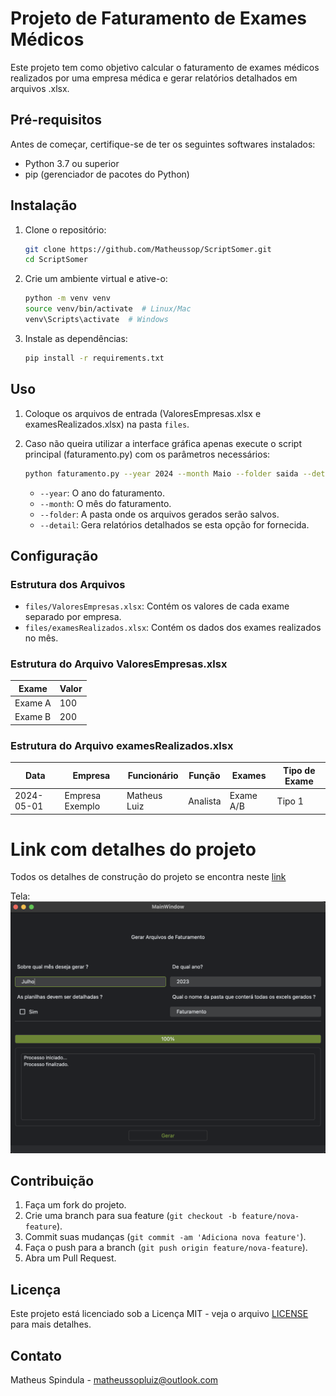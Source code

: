 # Projeto de Faturamento de Exames Médicos
Este projeto tem como objetivo calcular o faturamento de exames médicos realizados por uma empresa médica e gerar relatórios detalhados em arquivos .xlsx.

## Pré-requisitos

Antes de começar, certifique-se de ter os seguintes softwares instalados:

- Python 3.7 ou superior
- pip (gerenciador de pacotes do Python)

## Instalação

1. Clone o repositório:

    ```sh
    git clone https://github.com/Matheussop/ScriptSomer.git
    cd ScriptSomer
    ```

2. Crie um ambiente virtual e ative-o:

    ```sh
    python -m venv venv
    source venv/bin/activate  # Linux/Mac
    venv\Scripts\activate  # Windows
    ```

3. Instale as dependências:

    ```sh
    pip install -r requirements.txt
    ```

## Uso

1. Coloque os arquivos de entrada (ValoresEmpresas.xlsx e examesRealizados.xlsx) na pasta `files`.

2. Caso não queira utilizar a interface gráfica apenas execute o script principal (faturamento.py) com os parâmetros necessários:

    ```sh
    python faturamento.py --year 2024 --month Maio --folder saida --detail
    ```

    - `--year`: O ano do faturamento.
    - `--month`: O mês do faturamento.
    - `--folder`: A pasta onde os arquivos gerados serão salvos.
    - `--detail`: Gera relatórios detalhados se esta opção for fornecida.

## Configuração

### Estrutura dos Arquivos

- `files/ValoresEmpresas.xlsx`: Contém os valores de cada exame separado por empresa.
- `files/examesRealizados.xlsx`: Contém os dados dos exames realizados no mês.

### Estrutura do Arquivo ValoresEmpresas.xlsx

| Exame       | Valor |
|-------------|-------|
| Exame A     | 100   |
| Exame B     | 200   |

### Estrutura do Arquivo examesRealizados.xlsx

| Data       | Empresa          | Funcionário  | Função    | Exames      | Tipo de Exame |
|------------|------------------|--------------|-----------|-------------|---------------|
| 2024-05-01 | Empresa Exemplo  | Matheus Luiz | Analista  | Exame A/B   | Tipo 1        |



# Link com detalhes do projeto

Todos os detalhes de construção do projeto se encontra neste [link](https://nervous-drawbridge-3d4.notion.site/Script-de-Faturamento-e37311c49a41486aa69eb554a4d611ee?pvs=4)

Tela: 
![](files/ui.png "Screen")

## Contribuição

1. Faça um fork do projeto.
2. Crie uma branch para sua feature (`git checkout -b feature/nova-feature`).
3. Commit suas mudanças (`git commit -am 'Adiciona nova feature'`).
4. Faça o push para a branch (`git push origin feature/nova-feature`).
5. Abra um Pull Request.

## Licença

Este projeto está licenciado sob a Licença MIT - veja o arquivo [LICENSE](LICENSE) para mais detalhes.

## Contato

Matheus Spindula - [matheussopluiz@outlook.com](mailto:matheussopluiz@outlook.com)
